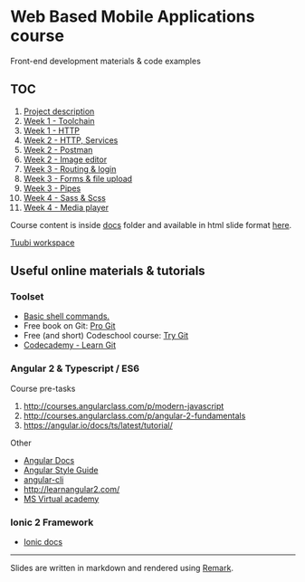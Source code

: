 # Web Based Mobile Applications course

Front-end development materials & code examples

## TOC

1. [Project description](docs/project.md)
1. [Week 1 - Toolchain](docs/w1-toolchain.md)
1. [Week 1 - HTTP](docs/w1-http.md)
1. [Week 2 - HTTP, Services](docs/w2-services.md)
1. [Week 2 - Postman](docs/w2-postman.md)
1. [Week 2 - Image editor](docs/w2-image-editor.md)
1. [Week 3 - Routing & login](docs/w3-login.md)
1. [Week 3 - Forms & file upload](docs/w3-upload.md)
1. [Week 3 - Pipes](docs/w3-pipe.md)
1. [Week 4 - Sass & Scss](docs/w4-scss.md)
1. [Week 4 - Media player](docs/w4-player.md)

Course content is inside [docs](docs/) folder and available in html slide format [here](https://mattpe.github.io/wbma/).

[Tuubi workspace](https://tuubi.metropolia.fi/portal/group/tuubi/etusivu/yleiset-tyokalut/tyotilat?p_p_id=Workspaces_WAR_workspaces&p_p_lifecycle=0&p_p_state=normal&p_p_mode=view&_Workspaces_WAR_workspaces_workspaceId=340002469)

## Useful online materials & tutorials

### Toolset

- [Basic shell commands.](https://www-xray.ast.cam.ac.uk/~jss/lecture/computing/notes/out/commands_basic/)
- Free book on Git: [Pro Git](http://git-scm.com/book/en/v2)
- Free (and short) Codeschool course: [Try Git](https://www.codeschool.com/courses/try-git)
- [Codecademy - Learn Git](https://www.codecademy.com/learn/learn-git)

### Angular 2 & Typescript / ES6

Course pre-tasks

1. <http://courses.angularclass.com/p/modern-javascript>
2. <http://courses.angularclass.com/p/angular-2-fundamentals>
3. <https://angular.io/docs/ts/latest/tutorial/>

Other

- [Angular Docs](https://angular.io/docs/ts/latest/)
- [Angular Style Guide](https://angular.io/styleguide)
- [angular-cli](https://github.com/angular/angular-cli#installation)
- <http://learnangular2.com/>
- [MS Virtual academy](https://mva.microsoft.com/en-US/training-courses/introduction-to-angular-20-16540)

### Ionic 2 Framework

- [Ionic docs](https://ionicframework.com/docs/)

---

Slides are written in markdown and rendered using [Remark](https://github.com/gnab/remark/wiki). 
